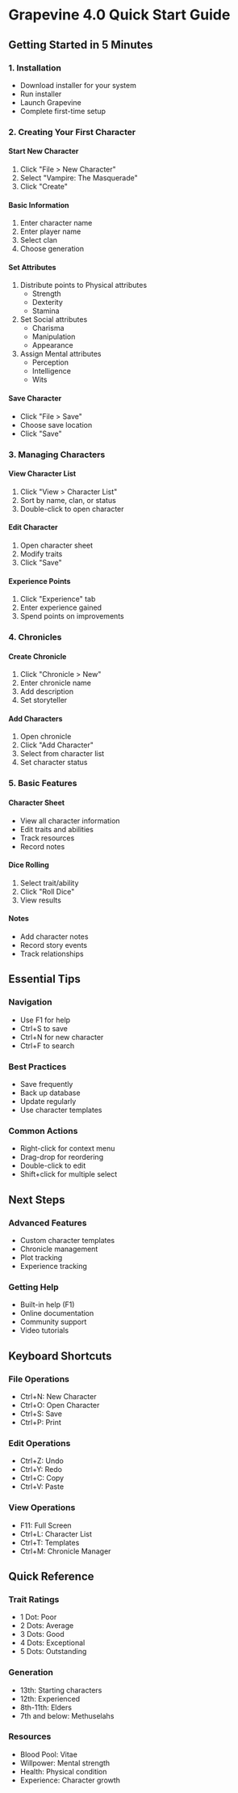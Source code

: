 # Grapevine 4.0 Quick Start Guide

## Getting Started in 5 Minutes

### 1. Installation
- Download installer for your system
- Run installer
- Launch Grapevine
- Complete first-time setup

### 2. Creating Your First Character

#### Start New Character
1. Click "File > New Character"
2. Select "Vampire: The Masquerade"
3. Click "Create"

#### Basic Information
1. Enter character name
2. Enter player name
3. Select clan
4. Choose generation

#### Set Attributes
1. Distribute points to Physical attributes
   - Strength
   - Dexterity
   - Stamina
2. Set Social attributes
   - Charisma
   - Manipulation
   - Appearance
3. Assign Mental attributes
   - Perception
   - Intelligence
   - Wits

#### Save Character
- Click "File > Save"
- Choose save location
- Click "Save"

### 3. Managing Characters

#### View Character List
1. Click "View > Character List"
2. Sort by name, clan, or status
3. Double-click to open character

#### Edit Character
1. Open character sheet
2. Modify traits
3. Click "Save"

#### Experience Points
1. Click "Experience" tab
2. Enter experience gained
3. Spend points on improvements

### 4. Chronicles

#### Create Chronicle
1. Click "Chronicle > New"
2. Enter chronicle name
3. Add description
4. Set storyteller

#### Add Characters
1. Open chronicle
2. Click "Add Character"
3. Select from character list
4. Set character status

### 5. Basic Features

#### Character Sheet
- View all character information
- Edit traits and abilities
- Track resources
- Record notes

#### Dice Rolling
1. Select trait/ability
2. Click "Roll Dice"
3. View results

#### Notes
- Add character notes
- Record story events
- Track relationships

## Essential Tips

### Navigation
- Use F1 for help
- Ctrl+S to save
- Ctrl+N for new character
- Ctrl+F to search

### Best Practices
- Save frequently
- Back up database
- Update regularly
- Use character templates

### Common Actions
- Right-click for context menu
- Drag-drop for reordering
- Double-click to edit
- Shift+click for multiple select

## Next Steps

### Advanced Features
- Custom character templates
- Chronicle management
- Plot tracking
- Experience tracking

### Getting Help
- Built-in help (F1)
- Online documentation
- Community support
- Video tutorials

## Keyboard Shortcuts

### File Operations
- Ctrl+N: New Character
- Ctrl+O: Open Character
- Ctrl+S: Save
- Ctrl+P: Print

### Edit Operations
- Ctrl+Z: Undo
- Ctrl+Y: Redo
- Ctrl+C: Copy
- Ctrl+V: Paste

### View Operations
- F11: Full Screen
- Ctrl+L: Character List
- Ctrl+T: Templates
- Ctrl+M: Chronicle Manager

## Quick Reference

### Trait Ratings
- 1 Dot: Poor
- 2 Dots: Average
- 3 Dots: Good
- 4 Dots: Exceptional
- 5 Dots: Outstanding

### Generation
- 13th: Starting characters
- 12th: Experienced
- 8th-11th: Elders
- 7th and below: Methuselahs

### Resources
- Blood Pool: Vitae
- Willpower: Mental strength
- Health: Physical condition
- Experience: Character growth 